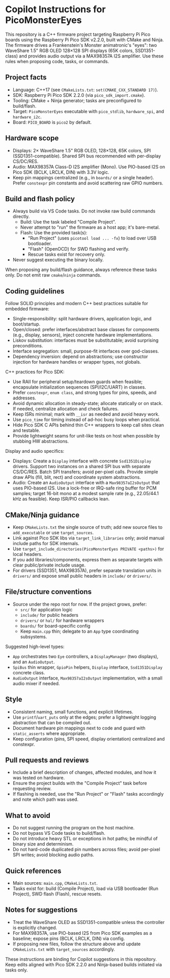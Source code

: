 # Copilot Instructions for PicoMonsterEyes

This repository is a C++ firmware project targeting Raspberry Pi Pico boards using the Raspberry Pi Pico SDK v2.2.0, built with CMake and Ninja. The firmware drives a Frankenstein's Monster animatronic's "eyes": two WaveShare 1.5" RGB OLED 128×128 SPI displays (65K colors, SSD1351-class) and provides audio output via a MAX98357A I2S amplifier. Use these rules when proposing code, tasks, or commands.

## Project facts
- Language: C++17 (see `CMakeLists.txt`: `set(CMAKE_CXX_STANDARD 17)`).
- SDK: Raspberry Pi Pico SDK 2.2.0 (via `pico_sdk_import.cmake`).
- Tooling: CMake + Ninja generator; tasks are preconfigured to build/flash.
- Target: `PicoMonsterEyes` executable with `pico_stdlib`, `hardware_spi`, and `hardware_i2c`.
- Board: `PICO_BOARD` is `pico2` by default.

## Hardware scope
- Displays: 2× WaveShare 1.5" RGB OLED, 128×128, 65K colors, SPI (SSD1351-compatible). Shared SPI bus recommended with per-display CS/DC/RES.
- Audio: MAX98357A Class-D I2S amplifier (Mono). Use PIO-based I2S on Pico SDK (BCLK, LRCLK, DIN) with 3.3V logic.
- Keep pin mappings centralized (e.g., in `boards/` or a single header). Prefer `constexpr` pin constants and avoid scattering raw GPIO numbers.

## Build and flash policy
- Always build via VS Code tasks. Do not invoke raw build commands directly.
  - Build: Use the task labeled "Compile Project".
  - Never attempt to "run" the firmware as a host app; it's bare-metal.
  - Flash: Use the provided task(s):
    - "Run Project" (uses `picotool load ... -fx`) to load over USB bootloader.
    - "Flash" (OpenOCD) for SWD flashing and verify.
    - Rescue tasks exist for recovery only.
- Never suggest executing the binary locally.

When proposing any build/flash guidance, always reference these tasks only. Do not emit raw `cmake`/`ninja` commands.

## Coding guidelines
Follow SOLID principles and modern C++ best practices suitable for embedded firmware:
- Single-responsibility: split hardware drivers, application logic, and boot/startup.
- Open/closed: prefer interfaces/abstract base classes for components (e.g., display, sensors), inject concrete hardware implementations.
- Liskov substitution: interfaces must be substitutable; avoid surprising preconditions.
- Interface segregation: small, purpose-fit interfaces over god-classes.
- Dependency inversion: depend on abstractions; use constructor injection for hardware handles or wrapper types, not globals.

C++ practices for Pico SDK:
- Use RAII for peripheral setup/teardown guards when feasible; encapsulate initialization sequences (SPI/I2C/UART) in classes.
- Prefer `constexpr`, `enum class`, and strong types for pins, speeds, and addresses.
- Avoid dynamic allocation in steady-state; allocate statically or on stack. If needed, centralize allocation and check failures.
- Keep ISRs minimal; mark with `__isr` as needed and avoid heavy work.
- Use `pico_time` for timing instead of ad-hoc busy loops when practical.
- Hide Pico SDK C APIs behind thin C++ wrappers to keep call sites clean and testable.
- Provide lightweight seams for unit-like tests on host when possible by stubbing HW abstractions.

Display and audio specifics:
- Displays: Create a `Display` interface with concrete `Ssd1351Display` drivers. Support two instances on a shared SPI bus with separate CS/DC/RES. Batch SPI transfers; avoid per-pixel calls. Provide simple draw APIs (fill, blit, rect) and coordinate system abstractions.
- Audio: Create an `AudioOutput` interface with a `Max98357aI2sOutput` that uses PIO-based I2S. Use a lock-free or IRQ-safe ring buffer for PCM samples; target 16-bit mono at a modest sample rate (e.g., 22.05/44.1 kHz as feasible). Keep ISR/PIO callbacks lean.

## CMake/Ninja guidance
- Keep `CMakeLists.txt` the single source of truth; add new source files to `add_executable` or use `target_sources`.
- Link against Pico SDK libs via `target_link_libraries` only; avoid manual include paths for SDK internals.
- Use `target_include_directories(PicoMonsterEyes PRIVATE <paths>)` for local headers.
- If you add libraries/components, express them as separate targets with clear public/private include usage.
- For drivers (SSD1351, MAX98357A), prefer separate translation units in `drivers/` and expose small public headers in `include/` or `drivers/`.

## File/structure conventions
- Source under the repo root for now. If the project grows, prefer:
  - `src/` for application logic
  - `include/` for public headers
  - `drivers/` or `hal/` for hardware wrappers
  - `boards/` for board-specific config
  - Keep `main.cpp` thin; delegate to an `App` type coordinating subsystems.

Suggested high-level types:
- `App` orchestrates two `Eye` controllers, a `DisplayManager` (two displays), and an `AudioOutput`.
- `SpiBus` thin wrapper, `GpioPin` helpers, `Display` interface, `Ssd1351Display` concrete class.
- `AudioOutput` interface, `Max98357aI2sOutput` implementation, with a small audio mixer if needed.

## Style
- Consistent naming, small functions, and explicit lifetimes.
- Use `printf`/`uart_puts` only at the edges; prefer a lightweight logging abstraction that can be compiled out.
- Document hardware pin mappings next to code and guard with `static_asserts` where appropriate.
- Keep configuration (pins, SPI speed, display orientation) centralized and constexpr.

## Pull requests and reviews
- Include a brief description of changes, affected modules, and how it was tested on hardware.
- Ensure the project builds with the "Compile Project" task before requesting review.
- If flashing is needed, use the "Run Project" or "Flash" tasks accordingly and note which path was used.

## What to avoid
- Do not suggest running the program on the host machine.
- Do not bypass VS Code tasks to build/flash.
- Do not introduce heavy STL or exceptions in hot paths; be mindful of binary size and determinism.
- Do not hard-code duplicated pin numbers across files; avoid per-pixel SPI writes; avoid blocking audio paths.

## Quick references
- Main sources: `main.cpp`, `CMakeLists.txt`.
- Tasks exist for: build (Compile Project), load via USB bootloader (Run Project), SWD flash (Flash), rescue resets.

## Notes for suggestions
- Treat the WaveShare OLED as SSD1351-compatible unless the controller is explicitly changed.
- For MAX98357A, use PIO-based I2S from Pico SDK examples as a baseline; expose pins (BCLK, LRCLK, DIN) via config.
- If proposing new files, follow the structure above and update `CMakeLists.txt` with `target_sources` accordingly.

These instructions are binding for Copilot suggestions in this repository. Keep edits aligned with Pico SDK 2.2.0 and Ninja-based builds initiated via tasks only.
